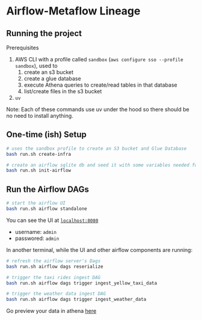# Airflow-Metaflow Lineage

## Running the project

Prerequisites

1. AWS CLI with a profile called `sandbox` (`aws configure sso --profile sandbox`), used to
   1. create an s3 bucket
   2. create a glue database
   3. execute Athena queries to create/read tables in that database
   4. list/create files in the s3 bucket
2. `uv`

Note: Each of these commands use uv under the hood so there should be no need to install anything.

## One-time (ish) Setup

```bash
# uses the sandbox profile to create an S3 bucket and Glue Database
bash run.sh create-infra

# create an airflow sqlite db and seed it with some variables needed for the DAGs
bash run.sh init-airflow
```

## Run the Airflow DAGs

```bash
# start the airflow UI
bash run.sh airflow standalone
```

You can see the UI at [`localhost:8080`](http://localhost:8080) 
- username: `admin`
- passwored: `admin`

In another terminal, while the UI and other airflow components are running:

```bash
# refresh the airflow server's Dags
bash run.sh airflow dags reserialize

# trigger the taxi rides ingest DAG
bash run.sh airflow dags trigger ingest_yellow_taxi_data

# trigger the weather data ingest DAG
bash run.sh airflow dags trigger ingest_weather_data
```

Go preview your data in athena [here](https://us-east-1.console.aws.amazon.com/athena/home?region=us-east-1#/query-editor/)

